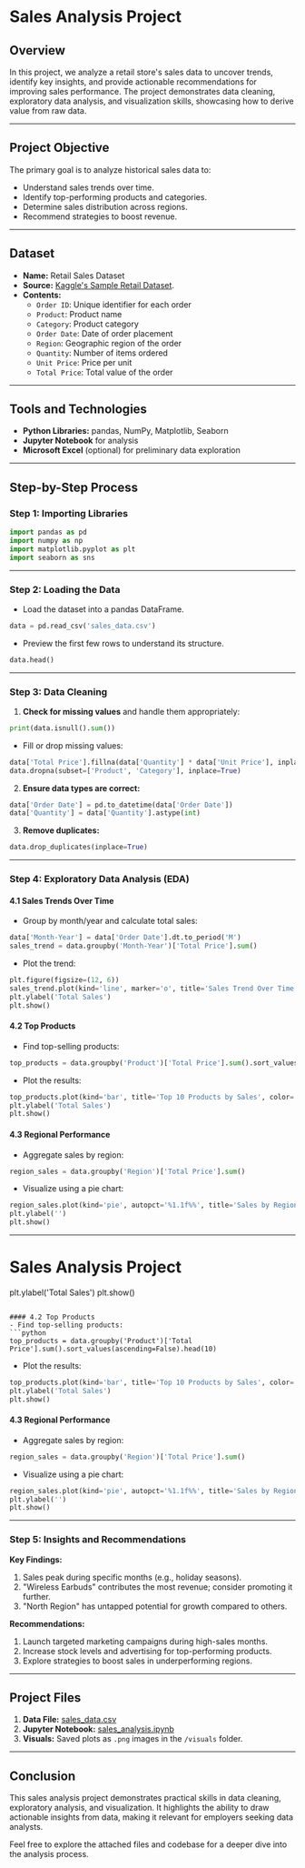 # Sales Analysis Project

## **Overview**
In this project, we analyze a retail store's sales data to uncover trends, identify key insights, and provide actionable recommendations for improving sales performance. The project demonstrates data cleaning, exploratory data analysis, and visualization skills, showcasing how to derive value from raw data.

---

## **Project Objective**
The primary goal is to analyze historical sales data to:
- Understand sales trends over time.
- Identify top-performing products and categories.
- Determine sales distribution across regions.
- Recommend strategies to boost revenue.

---

## **Dataset**
- **Name:** Retail Sales Dataset
- **Source:** [Kaggle's Sample Retail Dataset](https://www.kaggle.com/datasets/catherinemwangi00001/sample-sales-data).
- **Contents:**
  - `Order ID`: Unique identifier for each order
  - `Product`: Product name
  - `Category`: Product category
  - `Order Date`: Date of order placement
  - `Region`: Geographic region of the order
  - `Quantity`: Number of items ordered
  - `Unit Price`: Price per unit
  - `Total Price`: Total value of the order

---

## **Tools and Technologies**
- **Python Libraries:** pandas, NumPy, Matplotlib, Seaborn
- **Jupyter Notebook** for analysis
- **Microsoft Excel** (optional) for preliminary data exploration

---

## **Step-by-Step Process**

### **Step 1: Importing Libraries**
```python
import pandas as pd
import numpy as np
import matplotlib.pyplot as plt
import seaborn as sns
```

---

### **Step 2: Loading the Data**
- Load the dataset into a pandas DataFrame.
```python
data = pd.read_csv('sales_data.csv')
```
- Preview the first few rows to understand its structure.
```python
data.head()
```

---

### **Step 3: Data Cleaning**
1. **Check for missing values** and handle them appropriately:
```python
print(data.isnull().sum())
```
- Fill or drop missing values:
```python
data['Total Price'].fillna(data['Quantity'] * data['Unit Price'], inplace=True)
data.dropna(subset=['Product', 'Category'], inplace=True)
```

2. **Ensure data types are correct:**
```python
data['Order Date'] = pd.to_datetime(data['Order Date'])
data['Quantity'] = data['Quantity'].astype(int)
```

3. **Remove duplicates:**
```python
data.drop_duplicates(inplace=True)
```

---

### **Step 4: Exploratory Data Analysis (EDA)**

#### 4.1 Sales Trends Over Time
- Group by month/year and calculate total sales:
```python
data['Month-Year'] = data['Order Date'].dt.to_period('M')
sales_trend = data.groupby('Month-Year')['Total Price'].sum()
```
- Plot the trend:
```python
plt.figure(figsize=(12, 6))
sales_trend.plot(kind='line', marker='o', title='Sales Trend Over Time')
plt.ylabel('Total Sales')
plt.show()
```

#### 4.2 Top Products
- Find top-selling products:
```python
top_products = data.groupby('Product')['Total Price'].sum().sort_values(ascending=False).head(10)
```
- Plot the results:
```python
top_products.plot(kind='bar', title='Top 10 Products by Sales', color='skyblue')
plt.ylabel('Total Sales')
plt.show()
```

#### 4.3 Regional Performance
- Aggregate sales by region:
```python
region_sales = data.groupby('Region')['Total Price'].sum()
```
- Visualize using a pie chart:
```python
region_sales.plot(kind='pie', autopct='%1.1f%%', title='Sales by Region')
plt.ylabel('')
plt.show()
```

---

# Sales Analysis Project
plt.ylabel('Total Sales')
plt.show()
```

#### 4.2 Top Products
- Find top-selling products:
```python
top_products = data.groupby('Product')['Total Price'].sum().sort_values(ascending=False).head(10)
```
- Plot the results:
```python
top_products.plot(kind='bar', title='Top 10 Products by Sales', color='skyblue')
plt.ylabel('Total Sales')
plt.show()
```

#### 4.3 Regional Performance
- Aggregate sales by region:
```python
region_sales = data.groupby('Region')['Total Price'].sum()
```
- Visualize using a pie chart:
```python
region_sales.plot(kind='pie', autopct='%1.1f%%', title='Sales by Region')
plt.ylabel('')
plt.show()
```

---

### **Step 5: Insights and Recommendations**
**Key Findings:**
1. Sales peak during specific months (e.g., holiday seasons).
2. "Wireless Earbuds" contributes the most revenue; consider promoting it further.
3. "North Region" has untapped potential for growth compared to others.

**Recommendations:**
1. Launch targeted marketing campaigns during high-sales months.
2. Increase stock levels and advertising for top-performing products.
3. Explore strategies to boost sales in underperforming regions.

---


## **Project Files**
1. **Data File:** [sales_data.csv](https://www.kaggle.com/datasets/catherinemwangi00001/sample-sales-data)
2. **Jupyter Notebook:** [sales_analysis.ipynb](/kaggle/input/sales-analysis-portfolio-project-1)
3. **Visuals:** Saved plots as `.png` images in the `/visuals` folder.

---

## **Conclusion**
This sales analysis project demonstrates practical skills in data cleaning, exploratory analysis, and visualization. It highlights the ability to draw actionable insights from data, making it relevant for employers seeking data analysts.



Feel free to explore the attached files and codebase for a deeper dive into the analysis process.

